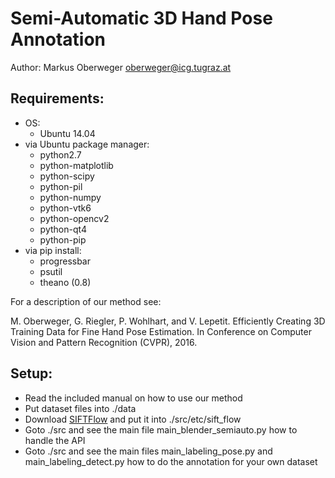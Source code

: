# Semi-Automatic 3D Hand Pose Annotation

Author: Markus Oberweger <oberweger@icg.tugraz.at>

## Requirements:
  * OS:
    - Ubuntu 14.04
  * via Ubuntu package manager:
    * python2.7
    * python-matplotlib
    * python-scipy
    * python-pil
    * python-numpy
    * python-vtk6
    * python-opencv2
    * python-qt4
    * python-pip
  * via pip install:
    * progressbar
    * psutil
    * theano (0.8)

For a description of our method see:

M. Oberweger, G. Riegler, P. Wohlhart, and V. Lepetit.  Efficiently Creating 3D Training Data for Fine Hand Pose Estimation. In Conference on Computer Vision and Pattern Recognition (CVPR), 2016.

## Setup:
  * Read the included manual on how to use our method
  * Put dataset files into ./data
  * Download [SIFTFlow](https://github.com/kmatzen/sift-flow) and put it into ./src/etc/sift_flow
  * Goto ./src and see the main file main_blender_semiauto.py how to handle the API
  * Goto ./src and see the main files main_labeling_pose.py and main_labeling_detect.py how to do the annotation for your own dataset
